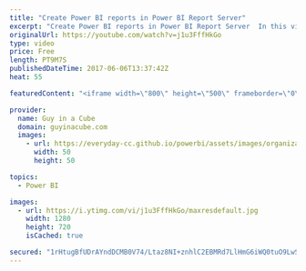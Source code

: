 ```yaml
---
title: "Create Power BI reports in Power BI Report Server"
excerpt: "Create Power BI reports in Power BI Report Server  In this video, I walk through the steps to create your Power BI Report in order to publish it to Power BI Report Server. This involves downloading and installing Power BI Desktop optimized for Power BI Report Server and connecting to Analysis Services"
originalUrl: https://youtube.com/watch?v=j1u3FffHkGo
type: video
price: Free
length: PT9M7S
publishedDateTime: 2017-06-06T13:37:42Z
heat: 55

featuredContent: "<iframe width=\"800\" height=\"500\" frameborder=\"0\" src=\"https://www.youtube.com/embed/j1u3FffHkGo\" allow=\"accelerometer; autoplay; encrypted-media; gyroscope; picture-in-picture\" allowfullscreen></iframe>"

provider:
  name: Guy in a Cube
  domain: guyinacube.com
  images:
    - url: https://everyday-cc.github.io/powerbi/assets/images/organizations/guyinacube.com-50x50.jpg
      width: 50
      height: 50

topics:
  - Power BI

images:
  - url: https://i.ytimg.com/vi/j1u3FffHkGo/maxresdefault.jpg
    width: 1280
    height: 720
    isCached: true

secured: "1rHtugBfUDrAYndDCMB0V74/Ltaz8NI+znhlC2EBMRd7LlHmG6iWQ0tuO9LwSf47288wVwwt5wRQLOMlBT02HRl97LZJbaXPG74MpRzTknm3cU5mAw4O8nziViOMq4rezGtQRwfmfyCJzQdJJZ6Wx25ygVdtmZKzLBZuZO/Yp+A/CkKs5j6JvaFANYxQI8vJvq4EGd0GHr7sy7ZCV/evPhdp5eHQcr/J2YYWvvKkKOFQd30FD4qyEfIHVcJzHBjicQmG8UZLv8h3eAyJnfT/5a6P8SmdQyHFo0kvOuZ3QzS/34Ii6KIwJYVyOhR2YtHreDiAOrQFBcLvJY3PEtxMcgTH7xBjnry8WyUjXQ0Jx8ghPj2dpBIXbLzX9rU9JV6xshqymIAQ4pvbsSUQFln5ZshFAwRzL0afsjao7d7zxEc=;/gNQFSBqNA3BkYCJmHrVIg=="
---
```


